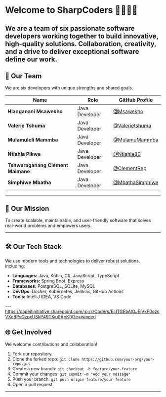
# Welcome to SharpCoders 👩‍💻👨‍💻

We are a team of six passionate software developers working together to build innovative, high-quality solutions. Collaboration, creativity, and a drive to deliver exceptional software define our work.
---

## 🤝 Our Team  
We are six developers with unique strengths and shared goals.  


| Name                          | Role                 | GitHub Profile                                         |  
|-------------------------------|----------------------|-------------------------------------------------------|  
| **Hlanganani Msawekho**       | Java Developer      | [@Msawekho](https://github.com/Msawekho)             |  
| **Valerie Tshuma**            | Java Developer       | [@Valerietshuma](https://github.com/Valerietshuma)   |  
| **Mulamuleli Mammba**         | Java Developer       | [@MulamuMammba](https://github.com/MulamuMammba)     |  
| **Ntlahla Pikwa**             | Java Developer           | [@Ntlahla80](https://github.com/Ntlahla80)           |  
| **Tshwaraganang Clement Maimane** | Java Developer       | [@ClementRep](https://github.com/ClementRep)         |  
| **Simphiwe Mbatha**           | Java Developer         |  [@MbathaSimphiwe](https://github.com/MbathaSimphiwe) |  

---

## 🌟 Our Mission  
To create scalable, maintainable, and user-friendly software that solves real-world problems and empowers users.

---

## 🛠️ Our Tech Stack  
We use modern tools and technologies to deliver robust solutions, including:  
- **Languages:** Java, Kotlin, C#, JavaScript, TypeScript  
- **Frameworks:** Spring Boot, Express  
- **Databases:** PostgreSQL, SQLite, MySQL  
- **DevOps:** Docker, Kubernetes, Jenkins, GitHub Actions  
- **Tools:** IntelliJ IDEA, VS Code  



---https://capeitinitiative.sharepoint.com/:p:/s/Coders/EcITGEbAlOJEjVkF0ozcVXcBPsQzpxUSkP49TXiu9ApKfA?e=wipeed

## 🌐 Get Involved  
We welcome contributions and collaboration!  
1. Fork our repository.  
2. Clone the forked repo: `git clone https://github.com/your-org/your-repo.git`  
3. Create a new branch: `git checkout -b feature/your-feature`  
4. Commit your changes: `git commit -m "Add your message"`  
5. Push your branch: `git push origin feature/your-feature`  
6. Open a pull request.  

---
